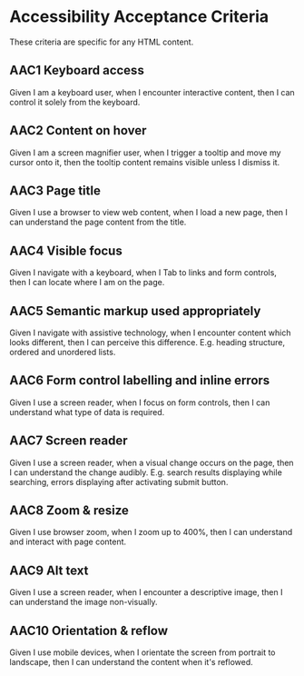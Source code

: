 
# Accessibility Acceptance Criteria
These criteria are specific for any HTML content.

## AAC1 Keyboard access
Given I am a keyboard user, when I encounter interactive content, then I can control it solely from the keyboard.

## AAC2 Content on hover 
Given I am a screen magnifier user, when I trigger a tooltip and move my cursor onto it, then the tooltip content remains visible unless I dismiss it.

## AAC3 Page title 
Given I use a browser to view web content, when I load a new page, then I can understand the page content from the title.

## AAC4 Visible focus 
Given I navigate with a keyboard, when I Tab to links and form controls, then I can locate where I am on the page.

## AAC5 Semantic markup used appropriately
Given I navigate with assistive technology, when I encounter content which looks different, then I can perceive this difference. E.g. heading structure, ordered and unordered lists. 

## AAC6 Form control labelling and inline errors
Given I use a screen reader, when I focus on form controls, then I can understand what type of data is required.

## AAC7 Screen reader
Given I use a screen reader, when a visual change occurs on the page, then I can understand the change audibly. E.g. search results displaying while searching, errors displaying after activating submit button.

## AAC8 Zoom & resize
Given I use browser zoom, when I zoom up to 400%, then I can understand and interact with page content.

## AAC9 Alt text
Given I use a screen reader, when I encounter a descriptive image, then I can understand the image non-visually.

## AAC10 Orientation & reflow
Given I use mobile devices, when I orientate the screen from portrait to landscape, then I can understand the content when it's reflowed.
